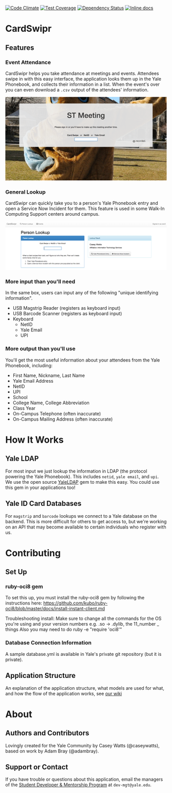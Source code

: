 [![Code Climate](https://img.shields.io/codeclimate/github/YaleSTC/cardswipr.svg)](https://codeclimate.com/github/YaleSTC/cardswipr)
[![Test Coverage](https://codeclimate.com/github/YaleSTC/cardswipr/coverage.png)](https://codeclimate.com/github/YaleSTC/cardswipr)
[![Dependency Status](https://gemnasium.com/YaleSTC/cardswipr.svg)](https://gemnasium.com/YaleSTC/cardswipr)
[![Inline docs](http://inch-ci.org/github/yalestc/cardswipr.svg)](http://inch-ci.org/github/yalestc/cardswipr)


# CardSwipr
## Features
### Event Attendance
CardSwipr helps you take attendance at meetings and events. Attendees swipe in with this easy interface, the application looks them up in the Yale Phonebook, and collects their information in a list. When the event's over you can even download a `.csv` output of the attendees' information.

![Swipe Screen](READMEImages/SwipeScreenScreenshot.png)


### General Lookup
CardSwipr can quickly take you to a person's Yale Phonebook entry and open a Service Now Incident for them. This feature is used in some Walk-In Computing Support centers around campus.

![General Lookup](READMEImages/GeneralLookupScreenshot.png)

### More input than you'll need
In the same box, users can input any of the following "unique identifying information".

- USB Magstrip Reader (registers as keyboard input)
- USB Barcode Scanner (registers as keyboard input)
- Keyboard 
  - NetID
  - Yale Email
  - UPI

### More output than you'll use
You'll get the most useful information about your attendees from the Yale Phonebook, including:
  - First Name, Nickname, Last Name
  - Yale Email Address
  - NetID
  - UPI
  - School
  - College Name, College Abbreviation
  - Class Year
  - On-Campus Telephone (often inaccurate)
  - On-Campus Mailing Address (often inaccurate)

# How It Works
## Yale LDAP
For most input we just lookup the information in LDAP (the protocol powering the Yale Phonebook). This includes `netid`, `yale email`, and `upi`. We use the open source [YaleLDAP](http://github.com/YaleSTC/yaleldap) gem to make this easy. You could use this gem in your applications too!

## Yale ID Card Databases
For `magstrip` and `barcode` lookups we connect to a Yale database on the backend. This is more difficult for others to get access to, but we're working on an API that may become available to certain individuals who register with us.


# Contributing
## Set Up
### ruby-oci8 gem
To set this up, you must install the ruby-oci8 gem by following the instructions here:
https://github.com/kubo/ruby-oci8/blob/master/docs/install-instant-client.md

Troubleshooting install: 
Make sure to change all the commands for the OS you're using and your version numbers e.g. .so -> .dylib, the 11_number _ things
Also you may need to do ruby -e "require 'oci8'"

### Database Connection Information
A sample database.yml is available in Yale's private git repository (but it is private).

## Application Structure
An explanation of the application structure, what models are used for what, and how the flow of the application works, see [our wiki](https://github.com/YaleSTC/key_distribution_v2/wiki)

# About
## Authors and Contributors
Lovingly created for the Yale Community by Casey Watts (@caseywatts), based on work by Adam Bray (@adambray).

## Support or Contact
If you have trouble or questions about this application, email the managers of the [Student Developer & Mentorship Program](http://yalestc.github.io) at `dev-mgt@yale.edu`.
